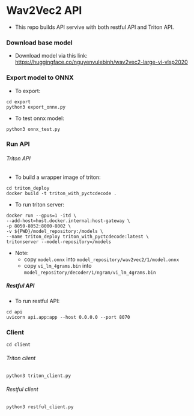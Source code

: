 # Wav2Vec2 API 
- This repo builds API servive with both restful API and Triton API.

### Download base model
- Download model via this link: https://huggingface.co/nguyenvulebinh/wav2vec2-large-vi-vlsp2020

### Export model to ONNX

- To export:
```
cd export
python3 export_onnx.py
```

- To test onnx model:
```
python3 onnx_test.py
```

### Run API
###### Triton API
- To build a wrapper image of triton:
```
cd triton_deploy
docker build -t triton_with_pyctcdecode .
```

- To run triton server:
```
docker run --gpus=1 -itd \
--add-host=host.docker.internal:host-gateway \
-p 8050-8052:8000-8002 \
-v ${PWD}/model_repository:/models \
--name triton_deploy triton_with_pyctcdecode:latest \
tritonserver --model-repository=/models
``` 

- Note:
    - copy `model.onnx` into `model_repository/wav2vec2/1/model.onnx`
    - copy `vi_lm_4grams.bin` into `model_repository/decoder/1/ngram/vi_lm_4grams.bin` 
##### Restful API

- To run restful API:
```
cd api
uvicorn api.app:app --host 0.0.0.0 --port 8070
```

### Client
```
cd client
```
###### Triton client
```
python3 triton_client.py
```
###### Restful client
```
python3 restful_client.py
```